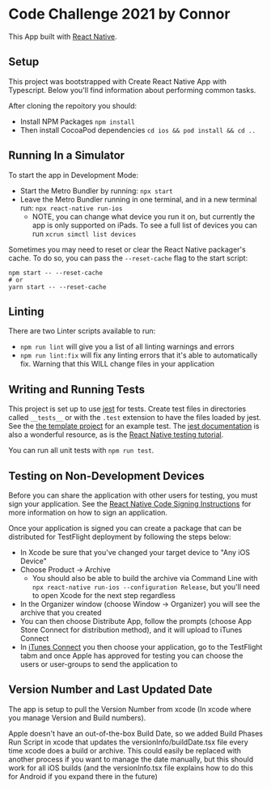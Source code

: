 Code Challenge 2021 by Connor
===

This App built with [React Native](https://facebook.github.io/react-native/).

## Setup

This project was bootstrapped with Create React Native App with Typescript. Below you'll find information about performing common tasks.

After cloning the repoitory you should:
* Install NPM Packages `npm install`
* Then install CocoaPod dependencies `cd ios && pod install && cd ..`

## Running In a Simulator

To start the app in Development Mode:
* Start the Metro Bundler by running: `npx start`
* Leave the Metro Bundler running in one terminal, and in a new terminal run: `npx react-native run-ios`
  * NOTE, you can change what device you run it on, but currently the app is only supported on iPads. To see a full list of devices you can run `xcrun simctl list devices`

Sometimes you may need to reset or clear the React Native packager's cache. To do so, you can pass the `--reset-cache` flag to the start script:

```
npm start -- --reset-cache
# or
yarn start -- --reset-cache
```

## Linting

There are two Linter scripts available to run:
* `npm run lint` will give you a list of all linting warnings and errors
* `npm run lint:fix` will fix any linting errors that it's able to automatically fix. Warning that this WILL change files in your application

## Writing and Running Tests

This project is set up to use [jest](https://facebook.github.io/jest/) for tests. Create test files in directories called `__tests__` or with the `.test` extension to have the files loaded by jest. See the [the template project](https://github.com/react-community/create-react-native-app/blob/master/react-native-scripts/template/App.test.js) for an example test. The [jest documentation](https://facebook.github.io/jest/docs/en/getting-started.html) is also a wonderful resource, as is the [React Native testing tutorial](https://facebook.github.io/jest/docs/en/tutorial-react-native.html).

You can run all unit tests with `npm run test`.

## Testing on Non-Development Devices

Before you can share the application with other users for testing, you must sign your application. See the [React Native Code Signing Instructions](https://reactnative.dev/docs/running-on-device#2-configure-code-signing) for more information on how to sign an application.

Once your application is signed you can create a package that can be distributed for TestFlight deployment by following the steps below:
* In Xcode be sure that you've changed your target device to "Any iOS Device"
* Choose Product -> Archive
  * You should also be able to build the archive via Command Line with `npx react-native run-ios --configuration Release`, but you'll need to open Xcode for the next step regardless
* In the Organizer window (choose Window -> Organizer) you will see the archive that you created
* You can then choose Distribute App, follow the prompts (choose App Store Connect for distribution method), and it will upload to iTunes Connect
* In [iTunes Connect](https://appstoreconnect.apple.com/apps/) you then choose your application, go to the TestFlight tabm and once Apple has approved for testing you can choose the users or user-groups to send the application to

## Version Number and Last Updated Date

The app is setup to pull the Version Number from xcode (In xcode where you manage Version and Build numbers).

Apple doesn't have an out-of-the-box Build Date, so we added Build Phases Run Script in xcode that updates the versionInfo/buildDate.tsx file every time xcode does a build or archive. This could easily be replaced with another process if you want to manage the date manually, but this should work for all iOS builds (and the versionInfo.tsx file explains how to do this for Android if you expand there in the future)
